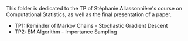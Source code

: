 This folder is dedicated to the TP of Stéphanie Allassonnière's course on Computational Statistics, as well as the final presentation of a paper.
- TP1: Reminder of Markov Chains - Stochastic Gradient Descent
- TP2: EM Algorithm - Importance Sampling
